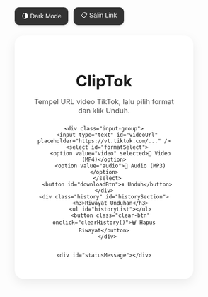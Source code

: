 <!DOCTYPE html>
<html lang="id">
<head>
  <meta charset="UTF-8" />
  <meta name="viewport" content="width=device-width, initial-scale=1.0" />
  <title>ClipTok - Downloader</title>
  <link href="https://fonts.googleapis.com/css2?family=Oswald&display=swap" rel="stylesheet" />
  <style>
    * {
      box-sizing: border-box;
      margin: 0;
      padding: 0;
    }

    body {
      font-family: 'Oswald', sans-serif;
      background: linear-gradient(to right, #f0f2f5, #e4ebf1);
      color: #333;
      display: flex;
      flex-direction: column;
      align-items: center;
      padding: 2rem 1rem;
      min-height: 100vh;
      transition: background 0.3s ease, color 0.3s ease;
    }

    .clock {
      font-size: 1rem;
      margin-bottom: 1rem;
      color: #333;
      font-weight: 600;
    }

    .tools {
      display: flex;
      gap: 0.75rem;
      margin-bottom: 1.5rem;
    }

    .tools button {
      background-color: #333;
      color: #fff;
      padding: 0.5rem 1rem;
      border: none;
      border-radius: 10px;
      cursor: pointer;
      font-size: 0.9rem;
      font-weight: 500;
      box-shadow: 0 2px 6px rgba(0, 0, 0, 0.1);
      transition: background-color 0.3s ease;
    }

    .card {
      background-color: white;
      padding: 2rem;
      border-radius: 20px;
      box-shadow: 0 8px 24px rgba(0, 0, 0, 0.08);
      max-width: 480px;
      width: 100%;
      text-align: center;
    }

    .card h1 {
      font-size: 2.2rem;
      margin-bottom: 0.5rem;
    }

    .card p {
      font-size: 1rem;
      margin-bottom: 1.5rem;
      color: #555;
    }

    .input-group {
      display: flex;
      flex-direction: column;
      gap: 1rem;
    }

    .input-group input,
    .input-group select {
      padding: 0.75rem 1rem;
      font-size: 1rem;
      border: 1px solid #ccc;
      border-radius: 10px;
    }

    .input-group button {
      padding: 0.8rem 1rem;
      background-color: #007bff;
      color: white;
      border: none;
      border-radius: 10px;
      font-size: 1rem;
      font-weight: bold;
      cursor: pointer;
      display: flex;
      justify-content: center;
      align-items: center;
      gap: 0.5rem;
      transition: background-color 0.2s ease;
    }

    .history {
      margin-top: 20px;
      padding: 15px;
      background: rgba(0, 0, 0, 0.05);
      border-radius: 12px;
    }

    .history h3 {
      margin-bottom: 10px;
      font-size: 1.1rem;
    }

    .history ul {
      list-style: none;
      padding-left: 0;
    }

    .history ul li {
      background: rgba(0, 0, 0, 0.08);
      padding: 8px 12px;
      margin-bottom: 6px;
      border-radius: 8px;
      font-size: 0.9em;
      word-break: break-word;
    }

    .history button {
      margin-top: 10px;
      padding: 0.5rem 0.75rem;
      font-size: 0.85rem;
      border: none;
      border-radius: 6px;
      background-color: #ccc;
      cursor: pointer;
    }

    .clear-btn {
  background-color: #dc3545;
  color: white;
  padding: 0.5rem 1rem;
  border: none;
  border-radius: 8px;
  font-size: 0.9rem;
  font-weight: 500;
  cursor: pointer;
  transition: background-color 0.2s ease;
  margin-top: 0.75rem;
  box-shadow: 0 2px 8px rgba(0, 0, 0, 0.1);
}

.clear-btn:hover {
  background-color: #c82333;
}

body.dark .clear-btn {
  background-color: #e74c3c;
}

body.dark .clear-btn:hover {
  background-color: #c0392b;
}

    body.dark {
      background: linear-gradient(to right, #1c1c2b, #2b2b45);
      color: #f0f0f0;
    }

    body.dark .clock {
      color: #f5f5f5;
    }

    body.dark .card {
      background-color: #2a2a3d;
    }

    body.dark .input-group input,
    body.dark .input-group select {
      background-color: #444;
      color: #fff;
      border: 1px solid #666;
    }

    body.dark .input-group button,
    body.dark .tools button {
      background-color: #28a745;
      color: white;
    }

    body.dark .history {
      background: rgba(255, 255, 255, 0.08);
    }

    body.dark .history ul li {
      background: rgba(255, 255, 255, 0.1);
    }

    @media (max-width: 500px) {
      .tools {
        flex-direction: column;
        align-items: center;
      }

      .input-group button {
        font-size: 0.95rem;
      }
    }
  </style>
</head>
<body>

  <div class="clock" id="clock"></div>

  <div class="tools">
    <button onclick="toggleDarkMode()">🌗 Dark Mode</button>
    <button onclick="copyLink()">📋 Salin Link</button>
  </div>

  <div class="card">
    <h1>ClipTok</h1>
    <p>Tempel URL video TikTok, lalu pilih format dan klik Unduh.</p>

    <div class="input-group">
      <input type="text" id="videoUrl" placeholder="https://vt.tiktok.com/..." />
      <select id="formatSelect">
        <option value="video" selected>🎥 Video (MP4)</option>
        <option value="audio">🎵 Audio (MP3)</option>
      </select>
      <button id="downloadBtn">⬇️ Unduh</button>
    </div>
    <div class="history" id="historySection">
        <h3>Riwayat Unduhan</h3>
        <ul id="historyList"></ul>
        <button class="clear-btn" onclick="clearHistory()">🗑️ Hapus Riwayat</button>
      </div>
      

    <div id="statusMessage"></div>
  </div>
  <script>
    const downloadBtn = document.getElementById("downloadBtn");
    const statusMessage = document.getElementById("statusMessage");
  
    downloadBtn.addEventListener("click", async () => {
      const url = document.getElementById("videoUrl").value.trim();
      const format = document.getElementById("formatSelect").value;
      if (!url) {
        alert("Masukkan URL TikTok terlebih dahulu");
        return;
      }
  
      statusMessage.textContent = "Sedang mengambil data...";
      statusMessage.className = "";
  
      try {
        const res = await fetch(`https://tikwm.com/api/?url=${encodeURIComponent(url)}`);
        const data = await res.json();
        if (!data.data) throw new Error("Gagal mengambil data.");
  
        const downloadUrl = format === "video" ? data.data.play : data.data.music;
        const a = document.createElement("a");
        a.href = downloadUrl;
        a.download = format === "video" ? "video.mp4" : "audio.mp3";
        document.body.appendChild(a);
        a.click();
        document.body.removeChild(a);
  
        statusMessage.textContent = "Berhasil! Unduhan dimulai.";
        statusMessage.className = "success";
  
        addToHistory(url, format); // tambahkan ke riwayat
  
      } catch (err) {
        console.error(err);
        statusMessage.textContent = "Terjadi kesalahan. Coba lagi.";
        statusMessage.className = "error";
      }
    });
  
    function copyLink() {
      const urlField = document.getElementById("videoUrl");
      if (!urlField.value) {
        alert("Tidak ada link untuk disalin.");
        return;
      }
      navigator.clipboard.writeText(urlField.value)
        .then(() => alert("Link berhasil disalin!"))
        .catch(() => alert("Gagal menyalin link."));
    }
  
    function toggleDarkMode() {
      const body = document.body;
      body.classList.toggle("dark");
      const darkBtn = document.querySelector(".tools button");
      if (body.classList.contains("dark")) {
        localStorage.setItem("theme", "dark");
        darkBtn.textContent = "🌞 Light Mode";
      } else {
        localStorage.setItem("theme", "light");
        darkBtn.textContent = "🌗 Dark Mode";
      }
    }
  
    function addToHistory(url, format) {
      const history = JSON.parse(localStorage.getItem("downloadHistory") || "[]");
      const newEntry = {
        url: url,
        format: format,
        time: new Date().toLocaleString()
      };
      history.unshift(newEntry);
      localStorage.setItem("downloadHistory", JSON.stringify(history));
      renderHistory();
    }
  
    function renderHistory() {
      const historyList = document.getElementById("historyList");
      const history = JSON.parse(localStorage.getItem("downloadHistory") || "[]");
      historyList.innerHTML = "";
      history.forEach(entry => {
        const li = document.createElement("li");
        li.textContent = `[${entry.time}] ${entry.format} - ${entry.url}`;
        historyList.appendChild(li);
      });
    }
  
    function clearHistory() {
      if (confirm("Yakin ingin menghapus semua riwayat unduhan?")) {
        localStorage.removeItem("downloadHistory");
        renderHistory();
      }
    }
  
    function updateClock() {
      const now = new Date();
      document.getElementById("clock").textContent = now.toLocaleTimeString();
    }
  
    if (localStorage.getItem("theme") === "dark") {
      document.body.classList.add("dark");
      document.querySelector(".tools button").textContent = "🌞 Light Mode";
    }
  
    setInterval(updateClock, 1000);
    updateClock();
    document.addEventListener("DOMContentLoaded", renderHistory);
  </script>
  
</body>
</html>
